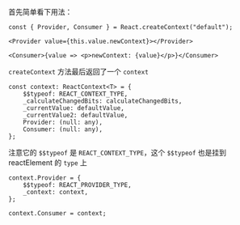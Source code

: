 首先简单看下用法：

```
const { Provider, Consumer } = React.createContext("default");
```
```
<Provider value={this.value.newContext}></Provider>
```
```
<Consumer>{value => <p>newContext: {value}</p>}</Consumer>
```

`createContext` 方法最后返回了一个 `context`

```
const context: ReactContext<T> = {
    $$typeof: REACT_CONTEXT_TYPE,
    _calculateChangedBits: calculateChangedBits,
    _currentValue: defaultValue,
    _currentValue2: defaultValue,
    Provider: (null: any),
    Consumer: (null: any),
};
```

注意它的 `$$typeof` 是 `REACT_CONTEXT_TYPE`，这个 `$$typeof` 也是挂到reactElement 的 `type` 上

```
context.Provider = {
    $$typeof: REACT_PROVIDER_TYPE,
    _context: context,
};
```
```
context.Consumer = context;
```